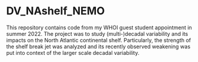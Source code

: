# DV_NAshelf_NEMO
This repository contains code from my WHOI guest student appointment in summer 2022. The project was to study (multi-)decadal variability and its impacts on the North Atlantic continental shelf. Particularly, the strength of the shelf break jet was analyzed and its recently observed weakening was put into context of the larger scale decadal variability. 
